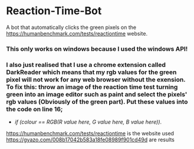 # Reaction-Time-Bot
A bot that automatically clicks the green pixels on the https://humanbenchmark.com/tests/reactiontime website.  

### This only works on windows because I used the windows API!
### I also just realised that I use a chrome extension called DarkReader which means that my rgb values for the green pixel will not work for any web browser without the exension. To fix this: throw an image of the reaction time test turning green into an image editor such as paint and select the pixels' rgb values (Obviously of the green part). Put these values into the code on line 16;
  - *if (colour == RGB(R value here, G value here, B value here))*.  

https://humanbenchmark.com/tests/reactiontime is the website used  
https://gyazo.com/008b17042b583a18fe08989f901cd49d are results  
